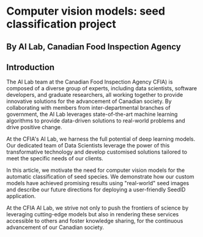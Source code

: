 # Computer vision models: seed classification project 


## By AI Lab, Canadian Food Inspection Agency 


## Introduction




The AI Lab team at the Canadian Food Inspection Agency CFIA) is composed of a diverse group of experts, including data scientists, software developers, and graduate researchers, all working together to provide innovative solutions for the advancement of Canadian society. By collaborating with members from inter-departmental branches of government, the AI Lab leverages state-of-the-art machine learning algorithms to provide data-driven solutions to real-world problems and drive positive change.

At the CFIA's AI Lab, we harness the full potential of deep learning models. Our dedicated team of Data Scientists leverage the power of this transformative technology and develop customised solutions tailored to meet the specific needs of our clients.

In this article, we motivate the need for computer vision models for the automatic classification of seed species. We demonstrate how our custom models have achieved promising results using "real-world" seed images and describe our future directions for deploying a user-friendly SeedID application.

At the CFIA AI Lab, we strive not only to push the frontiers of science by leveraging cutting-edge models but also in rendering these services accessible to others and foster knowledge sharing, for the continuous advancement of our Canadian society.

